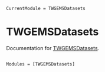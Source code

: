 ```@meta
CurrentModule = TWGEMSDatasets
```

# TWGEMSDatasets

Documentation for [TWGEMSDatasets](https://github.com/okatsn/TWGEMSDatasets.jl).

```@index
```

```@autodocs
Modules = [TWGEMSDatasets]
```
